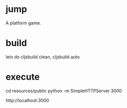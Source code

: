 # jump

A platform game.

# build

lein do cljsbuild clean, cljsbuild auto

# execute

cd resources/public
python -m SimpleHTTPServer 3000

http://localhost:3000
